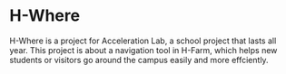 # H-Where

H-Where is a project for Acceleration Lab, a school project that lasts all year. This project is about a navigation tool in H-Farm, which helps new students or visitors go around the campus easily and more effciently.